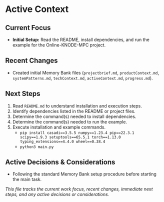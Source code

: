 # Active Context

## Current Focus

*   **Initial Setup:** Read the README, install dependencies, and run the example for the Online-KNODE-MPC project.

## Recent Changes

*   Created initial Memory Bank files (`projectbrief.md`, `productContext.md`, `systemPatterns.md`, `techContext.md`, `activeContext.md`, `progress.md`).

## Next Steps

1.  Read `README.md` to understand installation and execution steps.
2.  Identify dependencies listed in the README or project files.
3.  Determine the command(s) needed to install dependencies.
4.  Determine the command(s) needed to run the example.
5.  Execute installation and example commands.
    *   `pip install casadi==3.5.5 numpy==1.23.4 pip==22.3.1 scipy==1.9.3 setuptools==65.5.1 torch==1.13.0 typing_extensions==4.4.0 wheel==0.38.4`
    *   `python3 main.py`

## Active Decisions & Considerations

*   Following the standard Memory Bank setup procedure before starting the main task.

*This file tracks the current work focus, recent changes, immediate next steps, and any active decisions or considerations.*
